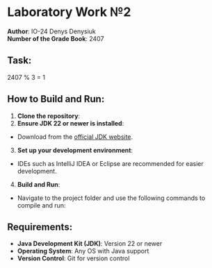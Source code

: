 # Laboratory Work №2
**Author**: IO-24 Denys Denysiuk  
**Number of the Grade Book**: 2407

## Task:
2407 % 3 = 1

## How to Build and Run:

1. **Clone the repository**:
2. **Ensure JDK 22 or newer is installed**:
- Download from the [official JDK website](https://www.oracle.com/java/technologies/javase-jdk22-downloads.html).

3. **Set up your development environment**:
- IDEs such as IntelliJ IDEA or Eclipse are recommended for easier development.

4. **Build and Run**:
- Navigate to the project folder and use the following commands to compile and run:

## Requirements:

- **Java Development Kit (JDK)**: Version 22 or newer
- **Operating System**: Any OS with Java support
- **Version Control**: Git for version control

